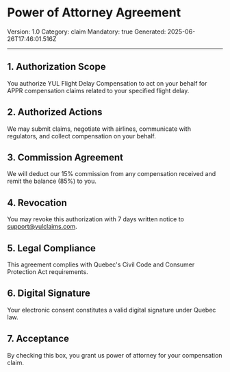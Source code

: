 # Power of Attorney Agreement
Version: 1.0
Category: claim
Mandatory: true
Generated: 2025-06-26T17:46:01.516Z

---

## 1. Authorization Scope
You authorize YUL Flight Delay Compensation to act on your behalf for APPR compensation claims related to your specified flight delay.

## 2. Authorized Actions
We may submit claims, negotiate with airlines, communicate with regulators, and collect compensation on your behalf.

## 3. Commission Agreement
We will deduct our 15% commission from any compensation received and remit the balance (85%) to you.

## 4. Revocation
You may revoke this authorization with 7 days written notice to support@yulclaims.com.

## 5. Legal Compliance
This agreement complies with Quebec's Civil Code and Consumer Protection Act requirements.

## 6. Digital Signature
Your electronic consent constitutes a valid digital signature under Quebec law.

## 7. Acceptance
By checking this box, you grant us power of attorney for your compensation claim.